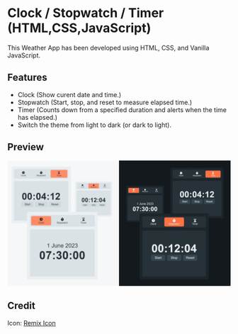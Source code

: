 # Clock / Stopwatch / Timer (HTML,CSS,JavaScript)

This Weather App has been developed using HTML, CSS, and Vanilla JavaScript.

## Features
- Clock (Show curent date and time.)
- Stopwatch (Start, stop, and reset to measure elapsed time.)
- Timer (Counts down from a specified duration and alerts when the time has elapsed.)
- Switch the theme from light to dark (or dark to light).

## Preview
![Preview](img/Preview.png)

## Credit
Icon: [Remix Icon](https://remixicon.com/)


